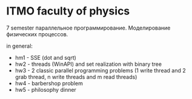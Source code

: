 # ITMO faculty of physics

7 semester
параллельное программирование.
Моделирование физических процессов.

in general:

- hm1 - SSE (dot and sqrt)
- hw2 - threads (WinAPI) and set realization with binary tree
- hw3 - 2 classic parallel programming problems (1 write thread and 2 grab thread, n write threads and m read threads)
- hw4 - barbershop problem
- hw5 - philosophy dinner
